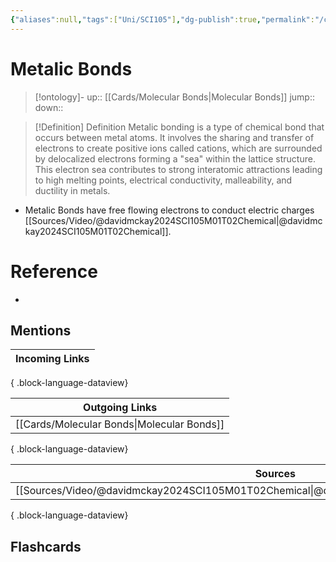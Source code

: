 ```yaml
---
{"aliases":null,"tags":["Uni/SCI105"],"dg-publish":true,"permalink":"/cards/metalic-bonds/","dgPassFrontmatter":true}
---
```


# Metalic Bonds

> [!ontology]-
> up:: [[Cards/Molecular Bonds\|Molecular Bonds]]
> jump:: 
> down:: 

> [!Definition] Definition
> Metalic bonding is a type of chemical bond that occurs between metal atoms. It involves the sharing and transfer of electrons to create positive ions called cations, which are surrounded by delocalized electrons forming a "sea" within the lattice structure. This electron sea contributes to strong interatomic attractions leading to high melting points, electrical conductivity, malleability, and ductility in metals.

- Metalic Bonds have free flowing electrons to conduct electric charges [[Sources/Video/@davidmckay2024SCI105M01T02Chemical\|@davidmckay2024SCI105M01T02Chemical]].

# Reference
- 

## Mentions
| Incoming Links |
| -------------- |

{ .block-language-dataview}

| Outgoing Links                                |
| --------------------------------------------- |
| [[Cards/Molecular Bonds\|Molecular Bonds]] |

{ .block-language-dataview}

| Sources                                                                                       |
| --------------------------------------------------------------------------------------------- |
| [[Sources/Video/@davidmckay2024SCI105M01T02Chemical\|@davidmckay2024SCI105M01T02Chemical]] |

{ .block-language-dataview}

## Flashcards 
